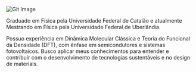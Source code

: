 ![Git Image](Imagens/git_img.jpg)


Graduado em Física pela Universidade Federal de Catalão e atualmente Mestrando em Física pela Universidade Federal de Uberlândia.

Possuo experiência em Dinâmica Molecular Clássica e Teoria do Funcional da Densidade (DFT), com ênfase em semicondutores e sistemas fotovoltaicos. Busco aplicar meus conhecimentos para entender e contribuir com o desenvolvimento de tecnologias sustentáveis e no design de materiais.